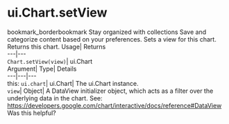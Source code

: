  
#  ui.Chart.setView 
bookmark_borderbookmark Stay organized with collections  Save and categorize content based on your preferences.
Sets a view for this chart. 
Returns this chart.
Usage| Returns  
---|---  
`Chart.setView(view)`| ui.Chart  
Argument| Type| Details  
---|---|---  
this: `ui.chart`| ui.Chart| The ui.Chart instance.  
`view`| Object| A DataView initializer object, which acts as a filter over the underlying data in the chart. See: https://developers.google.com/chart/interactive/docs/reference#DataView  
Was this helpful?
